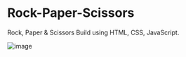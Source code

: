 # Rock-Paper-Scissors
Rock, Paper &amp; Scissors Build using HTML, CSS, JavaScript.

![image](https://github.com/user-attachments/assets/abd5d050-6f8b-4a2c-aa7c-0a0f77398e04)
